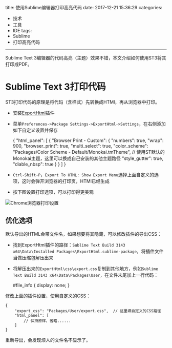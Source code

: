 title: 使用Sublime编辑器打印高亮代码
date: 2017-12-21 15:36:29
categories:
- 技术
- 工具
- IDE
tags:
- Sublime
- 打印高亮代码
---
Sublime Text 3编辑器的代码高亮（主题）效果不错，本文介绍如何使用ST3将其打印成PDF。

<!-- more -->

# Sublime Text 3打印代码

ST3打印代码的原理是将代码（含样式）先转换成HTMl，再从浏览器中打印。

- 安装[ExportHtml](https://github.com/facelessuser/ExportHtml)插件
- 菜单`Preferences->Package Settings->ExportHtml->Settings`，在右侧添加如下自定义设置并保存


    {
        "html_panel": [
            {
                "Browser Print - Custom": {
                    "numbers": true,
                    "wrap": 900,
                    "browser_print": true,
                    "multi_select": true,
                    "color_scheme": "Packages/Color Scheme - Default/Monokai.tmTheme",  // 使用ST默认的Monokai主题，这里可以换成自己安装的其他主题路径
                    "style_gutter": true,
                    "diable_nbsp": true
                }
            }
        ]
    }


- `Ctrl-Shift-P`，`Export To HTML: Show Export Menu`选择上面自定义的选项，这时会弹开浏览器的打印页，HTMl已经生成
- 按下图设置打印选项，可以打印得更美观

![Chrome浏览器打印设置](http://raytaylorlin-blog.qiniudn.com/image/IDE/Chrome%E6%B5%8F%E8%A7%88%E5%99%A8%E6%89%93%E5%8D%B0%E8%AE%BE%E7%BD%AE.png)

## 优化选项

默认导出的HTML会带文件名，如果想要将其隐藏，可以修改插件的导出CSS：

- 找到ExportHtml插件的路径：`Sublime Text Build 3143 x64\Data\Installed Packages\ExportHtml.sublime-package`，将插件文件当做压缩包解压出来
- 将解压出来的`ExportHtml\css\export.css`复制到其他地方，例如`Sublime Text Build 3143 x64\Data\Packages\User`，在文件末尾加上一行代码：

    #file_info { display: none; }

修改上面的插件设置，使用自定义的CSS：

    {
        "export_css": "Packages/User/export.css",  // 这里填自定义的CSS路径
        "html_panel": [
            // 保持原样，省略......
        ]
    }

重新导出，会发现烦人的文件名不显示了。